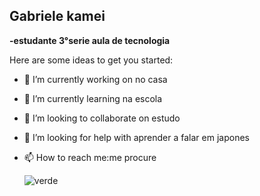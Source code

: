 ## Gabriele kamei


**-estudante 3°serie aula de tecnologia**

Here are some ideas to get you started:

- 🔭 I’m currently working on no casa
- 🌱 I’m currently learning na escola
- 👯 I’m looking to collaborate on estudo
- 🤔 I’m looking for help with aprender a falar em japones
- 📫 How to reach me:me procure
 
  ![verde](https://media2.giphy.com/media/v1.Y2lkPTc5MGI3NjExNGpnMWtoejE5dWg3aWVqNmwxNjI2aG5jeXFwOTczcjdkbGRueGdoMiZlcD12MV9pbnRlcm5hbF9naWZfYnlfaWQmY3Q9Zw/9ADoZQgs0tyww/giphy.webp)
